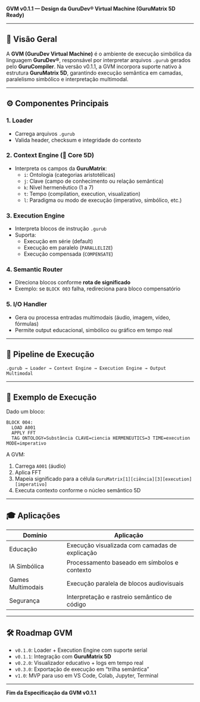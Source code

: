 **GVM v0.1.1 — Design da GuruDev® Virtual Machine (GuruMatrix 5D Ready)**

---

## 🧠 Visão Geral

A **GVM (GuruDev Virtual Machine)** é o ambiente de execução simbólica da linguagem **GuruDev®**, responsável por interpretar arquivos `.gurub` gerados pelo **GuruCompiler**. Na versão v0.1.1, a GVM incorpora suporte nativo à estrutura **GuruMatrix 5D**, garantindo execução semântica em camadas, paralelismo simbólico e interpretação multimodal.

---

## ⚙️ Componentes Principais

### 1. Loader
- Carrega arquivos `.gurub`
- Valida header, checksum e integridade do contexto

### 2. Context Engine (🧭 Core 5D)
- Interpreta os campos da **GuruMatrix**:
  - `i`: Ontologia (categorias aristotélicas)
  - `j`: Clave (campo de conhecimento ou relação semântica)
  - `k`: Nível hermenêutico (1 a 7)
  - `t`: Tempo (compilation, execution, visualization)
  - `l`: Paradigma ou modo de execução (imperativo, simbólico, etc.)

### 3. Execution Engine
- Interpreta blocos de instrução `.gurub`
- Suporta:
  - Execução em série (default)
  - Execução em paralelo (`PARALLELIZE`)
  - Execução compensada (`COMPENSATE`)

### 4. Semantic Router
- Direciona blocos conforme **rota de significado**
- Exemplo: se `BLOCK 003` falha, redireciona para bloco compensatório

### 5. I/O Handler
- Gera ou processa entradas multimodais (áudio, imagem, vídeo, fórmulas)
- Permite output educacional, simbólico ou gráfico em tempo real

---

## 📁 Pipeline de Execução

```plaintext
.gurub → Loader → Context Engine → Execution Engine → Output Multimodal
````

---

## 🔢 Exemplo de Execução

Dado um bloco:

```plaintext
BLOCK 004:
  LOAD A001
  APPLY FFT
  TAG ONTOLOGY=Substância CLAVE=ciencia HERMENEUTICS=3 TIME=execution MODE=imperativo
```

A GVM:

1. Carrega `A001` (áudio)
2. Aplica FFT
3. Mapeia significado para a célula `GuruMatrix[1][ciência][3][execution][imperativo]`
4. Executa contexto conforme o núcleo semântico 5D

---

## 🎓 Aplicações

| Domínio           | Aplicação                                      |
| ----------------- | ---------------------------------------------- |
| Educação          | Execução visualizada com camadas de explicação |
| IA Simbólica      | Processamento baseado em símbolos e contexto   |
| Games Multimodais | Execução paralela de blocos audiovisuais       |
| Segurança         | Interpretação e rastreio semântico de código   |

---

## 🛠️ Roadmap GVM

* `v0.1.0`: Loader + Execution Engine com suporte serial
* `v0.1.1`: Integração com **GuruMatrix 5D**
* `v0.2.0`: Visualizador educativo + logs em tempo real
* `v0.3.0`: Exportação de execução em “trilha semântica”
* `v1.0`: MVP para uso em VS Code, Colab, Jupyter, Terminal

---

**Fim da Especificação da GVM v0.1.1**


